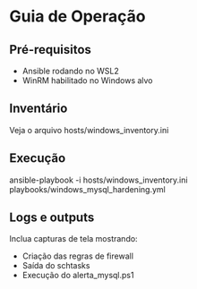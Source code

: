 
# Guia de Operação

## Pré-requisitos
- Ansible rodando no WSL2
- WinRM habilitado no Windows alvo

## Inventário
Veja o arquivo hosts/windows_inventory.ini

## Execução
ansible-playbook -i hosts/windows_inventory.ini playbooks/windows_mysql_hardening.yml

## Logs e outputs
Inclua capturas de tela mostrando:
- Criação das regras de firewall
- Saída do schtasks
- Execução do alerta_mysql.ps1
